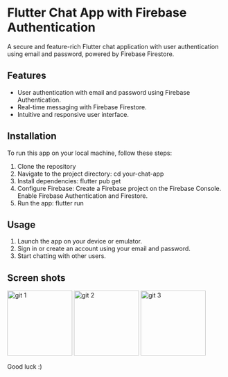# Flutter Chat App with Firebase Authentication

A secure and feature-rich Flutter chat application with user authentication using email and password, powered by Firebase Firestore.

## Features
- User authentication with email and password using Firebase Authentication.
- Real-time messaging with Firebase Firestore.
- Intuitive and responsive user interface.

## Installation
To run this app on your local machine, follow these steps:

1. Clone the repository
2. Navigate to the project directory: cd your-chat-app
3. Install dependencies: flutter pub get  
4. Configure Firebase: Create a Firebase project on the Firebase Console. Enable Firebase Authentication and Firestore.
5. Run the app: flutter run

## Usage

1. Launch the app on your device or emulator.
2. Sign in or create an account using your email and password.
3. Start chatting with other users.
   
## Screen shots
<img src="https://github.com/amany124/chatapp_simpleview/assets/92021104/5e2b1317-0932-4ff8-af58-14f5b0f976fc" width="150" height="150" alt="git 1">
<img src="https://github.com/amany124/chatapp_simpleview/assets/92021104/e0ea3e7e-46d9-437b-91ff-767e5642c4a2" width="150" height="150" alt="git 2">
<img src="https://github.com/amany124/chatapp_simpleview/assets/92021104/d19b0c71-ab9d-43a7-9ecf-674a95c01cf5" width="150" height="150" alt="git 3">


Good luck :)


